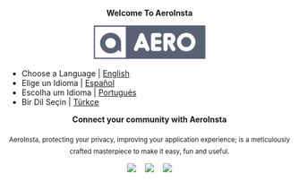 <div align="center">

**Welcome To AeroInsta**

[<img src="https://github.com/AeroInstagram/.github/blob/main/Assets/wp_aero_logo_dark.png" width="200px" height="auto">](https://github.com/AeroInstagram)

</div>

- Choose a Language | [English](https://github.com/AeroInstagram/.github/tree/main/English)
- Elige un Idioma | [Español]()
- Escolha um Idioma | [Portugués]()
- Bir Dil Seçin | [Türkçe]()

<div align="center">

**Connect your community with AeroInsta**

<sub>AeroInsta, protecting your privacy, improving your application experience; is a meticulously crafted masterpiece to make it easy, fun and useful.

[<img src="https://img.icons8.com/ios-glyphs/500/null/twitter--v1.png" width="40px" height="auto"/>](https://twitter.com/aeromods_app) &#8287;&#8287; [<img src="https://img.icons8.com/material-outlined/500/null/instagram-new--v1.png" width="40px" height="auto"/>](https://www.instagram.com/bozkurt.hazarr) &#8287;&#8287; [<img src="https://img.icons8.com/ios-glyphs/500/null/facebook-new.png" width="40px" height="auto"/>](https://www.facebook.com/decoder.designer)

</div>
